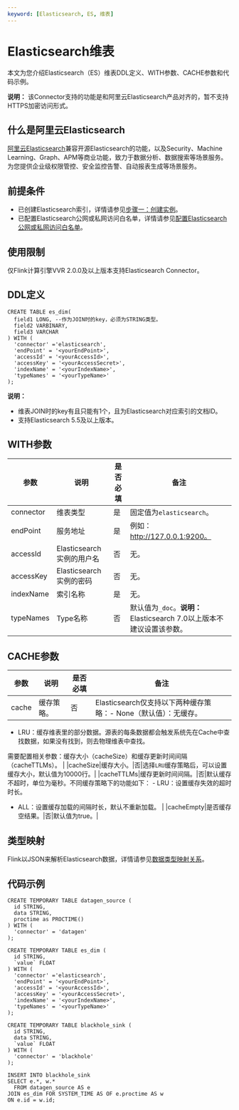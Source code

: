 ```yaml
---
keyword: [Elasticsearch, ES, 维表]
---
```


# Elasticsearch维表

本文为您介绍Elasticsearch（ES）维表DDL定义、WITH参数、CACHE参数和代码示例。

**说明：** 该Connector支持的功能是和阿里云Elasticsearch产品对齐的，暂不支持HTTPS加密访问形式。

## 什么是阿里云Elasticsearch

[阿里云Elasticsearch](/cn.zh-CN/产品简介/什么是阿里云Elasticsearch.md)兼容开源Elasticsearch的功能，以及Security、Machine Learning、Graph、APM等商业功能，致力于数据分析、数据搜索等场景服务。为您提供企业级权限管控、安全监控告警、自动报表生成等场景服务。

## 前提条件

-   已创建Elasticsearch索引，详情请参见[步骤一：创建实例](/cn.zh-CN/Elasticsearch/快速入门.md)。
-   已配置Elasticsearch公网或私网访问白名单，详情请参见[配置Elasticsearch公网或私网访问白名单](/cn.zh-CN/Elasticsearch/安全配置/配置Elasticsearch公网或私网访问白名单.md)。

## 使用限制

仅Flink计算引擎VVR 2.0.0及以上版本支持Elasticsearch Connector。

## DDL定义

```
CREATE TABLE es_dim(
  field1 LONG, --作为JOIN时的key，必须为STRING类型。
  field2 VARBINARY, 
  field3 VARCHAR
) WITH (
  'connector' ='elasticsearch',
  'endPoint' = '<yourEndPoint>',
  'accessId' = '<yourAccessId>',
  'accessKey' = '<yourAccessSecret>',
  'indexName' = '<yourIndexName>',
  'typeNames' = '<yourTypeName>'
);
```

**说明：**

-   维表JOIN时的key有且只能有1个，且为Elasticsearch对应索引的文档ID。
-   支持Elasticsearch 5.5及以上版本。

## WITH参数

|参数|说明|是否必填|备注|
|--|--|----|--|
|connector|维表类型|是|固定值为`elasticsearch`。|
|endPoint|服务地址|是|例如：http://127.0.0.1:9200。|
|accessId|Elasticsearch实例的用户名|否|无。|
|accessKey|Elasticsearch实例的密码|否|无。|
|indexName|索引名称|是|无。|
|typeNames|Type名称|否|默认值为`_doc`。**说明：** Elasticsearch 7.0以上版本不建议设置该参数。 |

## CACHE参数

|参数|说明|是否必填|备注|
|--|--|----|--|
|cache|缓存策略。|否|Elasticsearch仅支持以下两种缓存策略：-   None（默认值）：无缓存。
-   LRU：缓存维表里的部分数据。源表的每条数据都会触发系统先在Cache中查找数据，如果没有找到，则去物理维表中查找。

需要配置相关参数：缓存大小（cacheSize）和缓存更新时间间隔（cacheTTLMs）。 |
|cacheSize|缓存大小。|否|选择`LRU`缓存策略后，可以设置缓存大小，默认值为10000行。|
|cacheTTLMs|缓存更新时间间隔。|否|默认缓存不超时，单位为毫秒。不同缓存策略下的功能如下： -   LRU：设置缓存失效的超时时长。
-   ALL：设置缓存加载的间隔时长，默认不重新加载。 |
|cacheEmpty|是否缓存空结果。|否|默认值为true。|

## 类型映射

Flink以JSON来解析Elasticsearch数据，详情请参见[数据类型映射关系](https://ci.apache.org/projects/flink/flink-docs-master/zh/dev/table/connectors/formats/json.html)。

## 代码示例

```
CREATE TEMPORARY TABLE datagen_source (
  id STRING, 
  data STRING,
  proctime as PROCTIME()
) WITH (
  'connector' = 'datagen' 
);

CREATE TEMPORARY TABLE es_dim (
  id STRING,
  `value` FLOAT
) WITH (
  'connector' ='elasticsearch',
  'endPoint' = '<yourEndPoint>',
  'accessId' = '<yourAccessId>',
  'accessKey' = '<yourAccessSecret>',
  'indexName' = '<yourIndexName>',
  'typeNames' = '<yourTypeName>'
);

CREATE TEMPORARY TABLE blackhole_sink (
  id STRING,
  data STRING,
  `value` FLOAT
) WITH (
  'connector' = 'blackhole' 
);

INSERT INTO blackhole_sink
SELECT e.*, w.*
  FROM datagen_source AS e
JOIN es_dim FOR SYSTEM_TIME AS OF e.proctime AS w
ON e.id = w.id;
```

